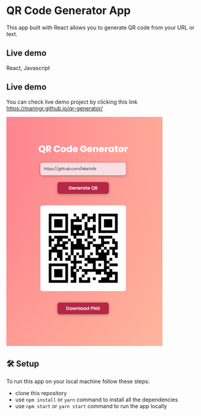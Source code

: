 # QR Code Generator App

This app built with React allows you to generate QR code from your URL or text.

## Live demo

React, Javascript

## Live demo

You can check live demo project by clicking this link https://maringr.github.io/qr-generator/

![QR Generator](/src/images/qr-code-screen.png)

## 🛠️ Setup

To run this app on your local machine follow these steps:

- clone this repository
- use `npm install` or `yarn` command to install all the dependencies
- use `npm start` or `yarn start` command to run the app locally
